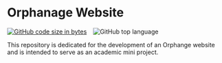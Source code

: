 # Orphanage Website
[![GitHub code size in bytes](https://img.shields.io/github/languages/code-size/Jishnnu/Orphanage-Website)](https://github.com/Jishnnu/Orphanage-Website) &ensp; ![GitHub top language](https://img.shields.io/github/languages/top/Jishnnu/Orphanage-Website) 

This repository is dedicated for the development of an Orphange website and is intended to serve as an academic mini project.
